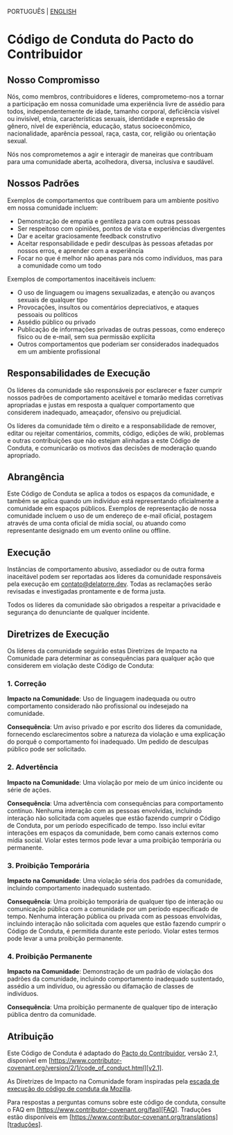 PORTUGUÊS | [ENGLISH](https://github.com/fazedordecodigo/PyFlunt/blob/main/docs/CODE_OF_CONDUCT_EN.md)

# Código de Conduta do Pacto do Contribuidor

## Nosso Compromisso

Nós, como membros, contribuidores e líderes, comprometemo-nos a tornar a participação
em nossa comunidade uma experiência livre de assédio para todos, independentemente de
idade, tamanho corporal, deficiência visível ou invisível, etnia, características
sexuais, identidade e expressão de gênero, nível de experiência, educação, status
socioeconômico, nacionalidade, aparência pessoal, raça, casta, cor, religião ou
orientação sexual.

Nós nos comprometemos a agir e interagir de maneiras que contribuam para uma comunidade
aberta, acolhedora, diversa, inclusiva e saudável.

## Nossos Padrões

Exemplos de comportamentos que contribuem para um ambiente positivo em nossa comunidade
incluem:

* Demonstração de empatia e gentileza para com outras pessoas
* Ser respeitoso com opiniões, pontos de vista e experiências divergentes
* Dar e aceitar graciosamente feedback construtivo
* Aceitar responsabilidade e pedir desculpas às pessoas afetadas por nossos erros, e
aprender com a experiência
* Focar no que é melhor não apenas para nós como indivíduos, mas para a comunidade como
um todo

Exemplos de comportamentos inaceitáveis incluem:

* O uso de linguagem ou imagens sexualizadas, e atenção ou avanços sexuais de qualquer tipo
* Provocações, insultos ou comentários depreciativos, e ataques pessoais ou políticos
* Assédio público ou privado
* Publicação de informações privadas de outras pessoas, como endereço físico ou de e-mail,
sem sua permissão explícita
* Outros comportamentos que poderiam ser considerados inadequados em um ambiente profissional

## Responsabilidades de Execução

Os líderes da comunidade são responsáveis por esclarecer e fazer cumprir nossos padrões de
comportamento aceitável e tomarão medidas corretivas apropriadas e justas em resposta
a qualquer comportamento que considerem inadequado, ameaçador, ofensivo ou prejudicial.

Os líderes da comunidade têm o direito e a responsabilidade de remover, editar ou
rejeitar comentários, commits, código, edições de wiki, problemas e outras contribuições
que não estejam alinhadas a este Código de Conduta, e comunicarão os motivos das decisões
de moderação quando apropriado.

## Abrangência

Este Código de Conduta se aplica a todos os espaços da comunidade, e também se aplica
quando um indivíduo está representando oficialmente a comunidade em espaços públicos.
Exemplos de representação de nossa comunidade incluem o uso de um endereço de e-mail
oficial, postagem através de uma conta oficial de mídia social, ou atuando como
representante designado em um evento online ou offline.

## Execução

Instâncias de comportamento abusivo, assediador ou de outra forma inaceitável podem
ser reportadas aos líderes da comunidade responsáveis pela execução em contato@delatorre.dev.
Todas as reclamações serão revisadas e investigadas prontamente e de forma justa.

Todos os líderes da comunidade são obrigados a respeitar a privacidade e segurança
do denunciante de qualquer incidente.

## Diretrizes de Execução

Os líderes da comunidade seguirão estas Diretrizes de Impacto na Comunidade para
determinar as consequências para qualquer ação que considerem em violação deste Código de Conduta:

### 1. Correção

**Impacto na Comunidade**: Uso de linguagem inadequada ou outro comportamento
considerado não profissional ou indesejado na comunidade.

**Consequência**: Um aviso privado e por escrito dos líderes da comunidade,
fornecendo esclarecimentos sobre a natureza da violação e uma explicação do
porquê o comportamento foi inadequado. Um pedido de desculpas público pode ser solicitado.

### 2. Advertência

**Impacto na Comunidade**: Uma violação por meio de um único incidente ou série
de ações.

**Consequência**: Uma advertência com consequências para comportamento contínuo.
Nenhuma interação com as pessoas envolvidas, incluindo interação não solicitada
com aqueles que estão fazendo cumprir o Código de Conduta, por um período especificado
de tempo. Isso inclui evitar interações em espaços da comunidade, bem como canais
externos como mídia social. Violar estes termos pode levar a uma proibição temporária
ou permanente.

### 3. Proibição Temporária

**Impacto na Comunidade**: Uma violação séria dos padrões da comunidade,
incluindo comportamento inadequado sustentado.

**Consequência**: Uma proibição temporária de qualquer tipo de interação ou
comunicação pública com a comunidade por um período especificado de tempo.
Nenhuma interação pública ou privada com as pessoas envolvidas, incluindo
interação não solicitada com aqueles que estão fazendo cumprir o Código de Conduta,
é permitida durante este período. Violar estes termos pode levar a uma proibição permanente.

### 4. Proibição Permanente

**Impacto na Comunidade**: Demonstração de um padrão de violação dos padrões
da comunidade, incluindo comportamento inadequado sustentado, assédio a um
indivíduo, ou agressão ou difamação de classes de indivíduos.

**Consequência**: Uma proibição permanente de qualquer tipo de interação pública
dentro da comunidade.

## Atribuição

Este Código de Conduta é adaptado do [Pacto do Contribuidor][homepage],
versão 2.1, disponível em [https://www.contributor-covenant.org/version/2/1/code_of_conduct.html][v2.1].

As Diretrizes de Impacto na Comunidade foram inspiradas pela
[escada de execução do código de conduta da Mozilla][Mozilla CoC].

Para respostas a perguntas comuns sobre este código de conduta,
consulte o FAQ em [https://www.contributor-covenant.org/faq][FAQ]. Traduções estão
disponíveis em [https://www.contributor-covenant.org/translations][traduções].

[homepage]: https://www.contributor-covenant.org
[v2.1]: https://www.contributor-covenant.org/version/2/1/code_of_conduct.html
[Mozilla CoC]: https://github.com/mozilla/diversity
[FAQ]: https://www.contributor-covenant.org/faq
